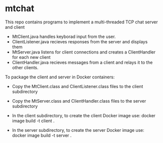 # mtchat
This repo contains programs to implement a multi-threaded TCP chat server and client 

* MtClient.java handles keyborad input from the user.
* ClientListener.java recieves responses from the server and displays them
* MtServer.java listens for client connections and creates a ClientHandler for each new client
* ClientHandler.java recieves messages from a client and relays it to the other clients.

To package the client and server in Docker containers:

* Copy the MtClient.class and ClientListener.class files to the client subdirectory
* Copy the MtServer.class and ClientHandler.class files to the server subdirectory

* In the client subdirectory, to create the client Docker image use:
	docker image build -t client . 

* In the server subdirectory, to create the server Docker image use:
	docker image build -t server .

